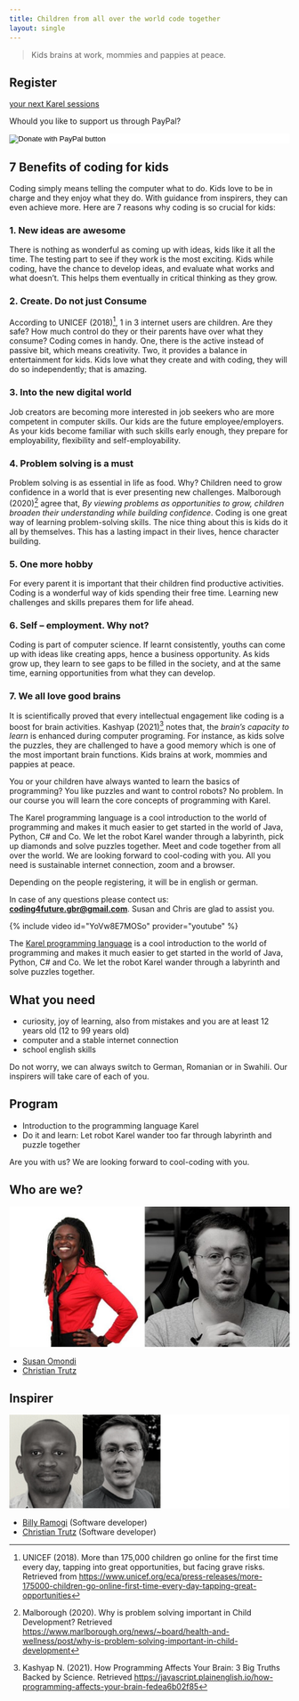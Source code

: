 ```yaml
---
title: Children from all over the world code together
layout: single
---
```


> Kids brains at work, mommies and pappies at peace.

## Register 
<!-- Calendly Link-Widget Beginn -->
<link href="https://assets.calendly.com/assets/external/widget.css" rel="stylesheet">
<script src="https://assets.calendly.com/assets/external/widget.js" type="text/javascript" async></script>
<a href="" onclick="Calendly.initPopupWidget({url: 'https://calendly.com/coding4future'});return false;">your next Karel sessions</a>
<!-- Calendly Link-Widget Ende -->

Whould you like to support us through PayPal?

<form action="https://www.paypal.com/donate" method="post" target="_top" style="background-color:#fff">
<input type="hidden" name="hosted_button_id" value="EV95X46G6CBYJ" />
<input type="image" src="https://www.paypalobjects.com/en_US/i/btn/btn_donate_LG.gif" border="0" name="submit" title="PayPal - The safer, easier way to pay online!" alt="Donate with PayPal button" />
<img alt="" border="0" src="https://www.paypal.com/en_DE/i/scr/pixel.gif" width="1" height="1" />
</form>

## 7 Benefits of coding for kids

Coding simply means telling the computer what to do. Kids love to be in charge and they enjoy what they do. With guidance from inspirers, they can even achieve more. Here are 7 reasons why coding is so crucial for kids:

### 1. New ideas are awesome
There is nothing as wonderful as coming up with ideas, kids like it all the time. The testing part to see if they work is the most exciting. Kids while coding, have the chance to develop ideas, and evaluate what works and what doesn’t. This helps them eventually in critical thinking as they grow.

### 2. Create. Do not just Consume
According to UNICEF (2018)[^unicef], 1 in 3 internet users are children. Are they safe? How much control do they or their parents have over what they consume? Coding comes in handy. One, there is the active instead of passive bit, which means creativity. Two, it provides a balance in entertainment for kids. Kids love what they create and with coding, they will do so independently; that is amazing.

### 3. Into the new digital world
Job creators are becoming more interested in job seekers who are more competent in computer skills. Our kids are the future employee/employers. As your kids become familiar with such skills early enough, they prepare for employability, flexibility and self-employability.

### 4. Problem solving is a must
Problem solving is as essential in life as food. Why? Children need to grow confidence in a world that is ever presenting new challenges. Malborough (2020)[^malborough] agree that, *By viewing problems as opportunities to grow, children broaden their understanding while building confidence*. Coding is one great way of learning problem-solving skills. The nice thing about this is kids do it all by themselves. This has a lasting impact in their lives, hence character building.

### 5. One more hobby
For every parent it is important that their children find productive activities. Coding is a wonderful way of kids spending their free time. Learning new challenges and skills prepares them for life ahead.

### 6. Self – employment. Why not?
Coding is part of computer science. If learnt consistently, youths can come up with ideas like creating apps, hence a business opportunity. As kids grow up, they learn to see gaps to be filled in the society, and at the same time, earning opportunities from what they can develop.

### 7. We all love good brains
It is scientifically proved that every intellectual engagement like coding is a boost for brain activities. Kashyap (2021)[^kashyap] notes that, the *brain’s capacity to learn* is enhanced during computer programing. For instance, as kids solve the puzzles, they are challenged to have a good memory which is one of the most important brain functions. Kids brains at work, mommies and pappies at peace.

[^unicef]: UNICEF (2018). More than 175,000 children go online for the first time every day, tapping into great opportunities, but facing grave risks. Retrieved from https://www.unicef.org/eca/press-releases/more-175000-children-go-online-first-time-every-day-tapping-great-opportunities

[^malborough]: Malborough (2020). Why is problem solving important in Child Development? Retrieved https://www.marlborough.org/news/~board/health-and-wellness/post/why-is-problem-solving-important-in-child-development

[^kashyap]: Kashyap N. (2021). How Programming Affects Your Brain: 3 Big Truths Backed by Science. Retrieved https://javascript.plainenglish.io/how-programming-affects-your-brain-fedea6b02f85

You or your children have always wanted to learn the basics of programming? You like puzzles and want to control robots? No problem. In our course you will learn the core concepts of programming with Karel.

The Karel programming language is a cool introduction to the world of programming and makes it much easier to get started in the world of Java, Python, C# and Co. We let the robot Karel wander through a labyrinth, pick up diamonds and solve puzzles together. Meet and code together from all over the world. We are looking forward to cool-coding with you. All you need is sustainable internet connection, zoom and a browser.

Depending on the people registering, it will be in english or german.

In case of any questions please contect us: **coding4future.gbr@gmail.com**.
Susan and Chris are glad to assist you.

{% include video id="YoVw8E7MOSo" provider="youtube" %}

The [Karel programming language](https://en.wikipedia.org/wiki/Karel_(programming_language)) is a cool introduction to the world of programming and makes it much easier to get started in the world of Java, Python, C# and Co. We let the robot Karel wander through a labyrinth  and solve puzzles together.

## What you need

- curiosity, joy of learning, also from mistakes and you are at least 12 years old (12 to 99 years old)
- computer and a stable internet connection
- school english skills

Do not worry, we can always switch to German, Romanian or in Swahili. Our inspirers will take care of each of you.

## Program

- Introduction to the programming language Karel
- Do it and learn: Let robot Karel wander too far through labyrinth and puzzle together

Are you with us? We are looking forward to cool-coding with you.

## Who are we?

![Team coding4future](team.jpg)

- [Susan Omondi](https://www.linkedin.com/in/susanomondi/)
- [Christian Trutz](https://www.linkedin.com/in/christiantrutz/)

## Inspirer

![Inspirer coding4future](team-inspirer.jpg)
- [Billy Ramogi](https://www.linkedin.com/in/billyramogi/) (Software developer)
- [Christian Trutz](https://www.linkedin.com/in/christiantrutz/) (Software developer)
